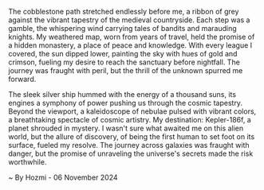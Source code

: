 
The cobblestone path stretched endlessly before me, a ribbon of grey against the vibrant tapestry of the medieval countryside. Each step was a gamble, the whispering wind carrying tales of bandits and marauding knights. My weathered map, worn from years of travel, held the promise of a hidden monastery, a place of peace and knowledge. With every league I covered, the sun dipped lower, painting the sky with hues of gold and crimson, fueling my desire to reach the sanctuary before nightfall. The journey was fraught with peril, but the thrill of the unknown spurred me forward.

The sleek silver ship hummed with the energy of a thousand suns, its engines a symphony of power pushing us through the cosmic tapestry. Beyond the viewport, a kaleidoscope of nebulae pulsed with vibrant colors, a breathtaking spectacle of cosmic artistry. My destination: Kepler-186f, a planet shrouded in mystery. I wasn't sure what awaited me on this alien world, but the allure of discovery, of being the first human to set foot on its surface, fueled my resolve. The journey across galaxies was fraught with danger, but the promise of unraveling the universe's secrets made the risk worthwhile. 

~ By Hozmi - 06 November 2024
